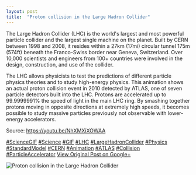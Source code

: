 ```yaml
---
layout: post
title:  "Proton collision in the Large Hadron Collider"
---
```


The Large Hadron Collider (LHC) is the world's largest and most powerful particle collider and the largest single machine on the planet. Built by CERN between 1998 and 2008, it resides within a 27km (17mi) circular tunnel 175m (574ft) beneath the Franco-Swiss border near Geneva, Switzerland. Over 10,000 scientists and engineers from 100+ countries were involved in the design, construction, and use of the collider.   
  
The LHC allows physicists to test the predictions of different particle physics theories and to study high-energy physics. This animation shows an actual proton collision event in 2010 detected by ATLAS, one of seven particle detectors built into the LHC. Protons are accelerated up to 99.9999991% the speed of light in the main LHC ring. By smashing together protons moving in opposite directions at extremely high speeds, it becomes possible to study massive particles previously not observable with lower-energy accelerators.   
  
Source: <https://youtu.be/NhXMXiXOWAA>  
  
[#ScienceGIF](https://plus.google.com/s/%23ScienceGIF/posts) [#Science](https://plus.google.com/s/%23Science/posts) [#GIF](https://plus.google.com/s/%23GIF/posts) [#LHC](https://plus.google.com/s/%23LHC/posts) [#LargeHadronCollider](https://plus.google.com/s/%23LargeHadronCollider/posts) [#Physics](https://plus.google.com/s/%23Physics/posts) [#StandardModel](https://plus.google.com/s/%23StandardModel/posts) [#CERN](https://plus.google.com/s/%23CERN/posts) [#Animation](https://plus.google.com/s/%23Animation/posts) [#ATLAS](https://plus.google.com/s/%23ATLAS/posts) [#Collision](https://plus.google.com/s/%23Collision/posts) [#ParticleAccelerator](https://plus.google.com/s/%23ParticleAccelerator/posts)
[View Original Post on Google+](https://plus.google.com/+ColinSullender/posts/5F8gSDThj8x)

![Proton collision in the Large Hadron Collider](https://i.imgur.com/trhtfNs.gif)
